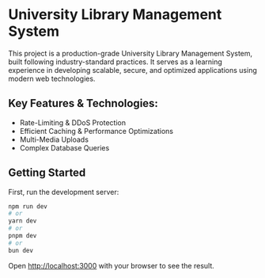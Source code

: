 # University Library Management System

This project is a production-grade University Library Management System, built following industry-standard practices. It serves as a learning experience in developing scalable, secure, and optimized applications using modern web technologies.

## Key Features & Technologies:

- Rate-Limiting & DDoS Protection
- Efficient Caching & Performance Optimizations
- Multi-Media Uploads
- Complex Database Queries

## Getting Started

First, run the development server:

```bash
npm run dev
# or
yarn dev
# or
pnpm dev
# or
bun dev
```

Open [http://localhost:3000](http://localhost:3000) with your browser to see the result.
